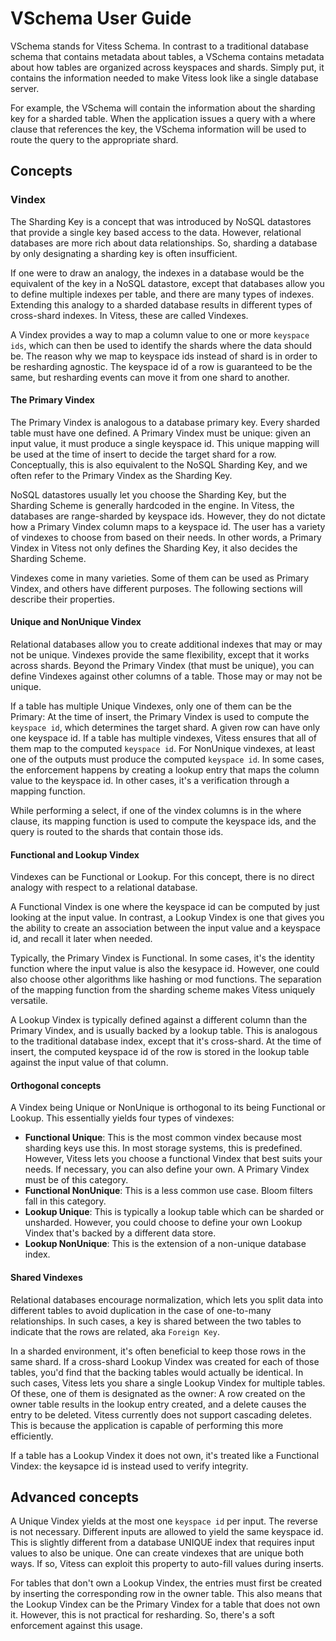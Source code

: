 # VSchema User Guide

VSchema stands for Vitess Schema. In contrast to a traditional database schema that contains metadata about tables, a VSchema contains metadata about how tables are organized across keyspaces and shards. Simply put, it contains the information needed to make Vitess look like a single database server.

For example, the VSchema will contain the information about the sharding key for a sharded table. When the application issues a query with a where clause that references the key, the VSchema information will be used to route the query to the appropriate shard.

## Concepts

### Vindex

The Sharding Key is a concept that was introduced by NoSQL datastores that provide a single key based access to the data. However, relational databases are more rich about data relationships. So, sharding a database by only designating a sharding key is often insufficient.

If one were to draw an analogy, the indexes in a database would be the equivalent of the key in a NoSQL datastore, except that databases allow you to define multiple indexes per table, and there are many types of indexes. Extending this analogy to a sharded database results in different types of cross-shard indexes. In Vitess, these are called Vindexes.

A Vindex provides a way to map a column value to one or more `keyspace ids`, which can then be used to identify the shards where the data should be. The reason why we map to keyspace ids instead of shard is in order to be resharding agnostic. The keyspace id of a row is guaranteed to be the same, but resharding events can move it from one shard to another.

#### The Primary Vindex

The Primary Vindex is analogous to a database primary key. Every sharded table must have one defined. A Primary Vindex must be unique: given an input value, it must produce a single keyspace id. This unique mapping will be used at the time of insert to decide the target shard for a row. Conceptually, this is also equivalent to the NoSQL Sharding Key, and we often refer to the Primary Vindex as the Sharding Key.

NoSQL datastores usually let you choose the Sharding Key, but the Sharding Scheme is generally hardcoded in the engine. In Vitess, the databases are range-sharded by keyspace ids. However, they do not dictate how a Primary Vindex column maps to a keyspace id. The user has a variety of vindexes to choose from based on their needs. In other words, a Primary Vindex in Vitess not only defines the Sharding Key, it also decides the Sharding Scheme.

Vindexes come in many varieties. Some of them can be used as Primary Vindex, and others have different purposes. The following sections will describe their properties.

#### Unique and NonUnique Vindex

Relational databases allow you to create additional indexes that may or may not be unique. Vindexes provide the same flexibility, except that it works across shards. Beyond the Primary Vindex (that must be unique), you can define Vindexes against other columns of a table. Those may or may not be unique.

If a table has multiple Unique Vindexes, only one of them can be the Primary: At the time of insert, the Primary Vindex is used to compute the `keyspace id`, which determines the target shard. A given row can have only one keyspace id. If a table has multiple vindexes, Vitess ensures that all of them map to the computed `keyspace id`. For NonUnique vindexes, at least one of the outputs must produce the computed `keyspace id`. In some cases, the enforcement happens by creating a lookup entry that maps the column value to the keyspace id. In other cases, it's a verification through a mapping function.

While performing a select, if one of the vindex columns is in the where clause, its mapping function is used to compute the keyspace ids, and the query is routed to the shards that contain those ids.

#### Functional and Lookup Vindex

Vindexes can be Functional or Lookup. For this concept, there is no direct analogy with respect to a relational database.

A Functional Vindex is one where the keyspace id can be computed by just looking at the input value. In contrast, a Lookup Vindex is one that gives you the ability to create an association between the input value and a keyspace id, and recall it later when needed.

Typically, the Primary Vindex is Functional. In some cases, it's the identity function where the input value is also the kesypace id. However, one could also choose other algorithms like hashing or mod functions. The separation of the mapping function from the sharding scheme makes Vitess uniquely versatile.

A Lookup Vindex is typically defined against a different column than the Primary Vindex, and is usually backed by a lookup table. This is analogous to the traditional database index, except that it's cross-shard. At the time of insert, the computed keyspace id of the row is stored in the lookup table against the input value of that column.

#### Orthogonal concepts

A Vindex being Unique or NonUnique is orthogonal to its being Functional or Lookup. This essentially yields four types of vindexes:

* **Functional Unique**: This is the most common vindex because most sharding keys use this. In most storage systems, this is predefined. However, Vitess lets you choose a functional Vindex that best suits your needs. If necessary, you can also define your own. A Primary Vindex must be of this category.
* **Functional NonUnique**: This is a less common use case. Bloom filters fall in this category.
* **Lookup Unique**: This is typically a lookup table which can be sharded or unsharded. However, you could choose to define your own Lookup Vindex that's backed by a different data store.
* **Lookup NonUnique**: This is the extension of a non-unique database index.

#### Shared Vindexes

Relational databases encourage normalization, which lets you split data into different tables to avoid duplication in the case of one-to-many relationships. In such cases, a key is shared between the two tables to indicate that the rows are related, aka `Foreign Key`.

In a sharded environment, it's often beneficial to keep those rows in the same shard. If a cross-shard Lookup Vindex was created for each of those tables, you'd find that the backing tables would actually be identical. In such cases, Vitess lets you share a single Lookup Vindex for multiple tables. Of these, one of them is designated as the owner: A row created on the owner table results in the lookup entry created, and a delete causes the entry to be deleted. Vitess currently does not support cascading deletes. This is because the application is capable of performing this more efficiently.

If a table has a Lookup Vindex it does not own, it's treated like a Functional Vindex: the keysapce id is instead used to verify integrity.

## Advanced concepts

A Unique Vindex yields at the most one `keyspace id` per input. The reverse is not necessary. Different inputs are allowed to yield the same keyspace id. This is slightly different from a database UNIQUE index that requires input values to also be unique. One can create vindexes that are unique both ways. If so, Vitess can exploit this property to auto-fill values during inserts.

For tables that don't own a Lookup Vindex, the entries must first be created by inserting the corresponding row in the owner table. This also means that the Lookup Vindex can be the Primary Vindex for a table that does not own it. However, this is not practical for resharding. So, there's a soft enforcement against this usage.

